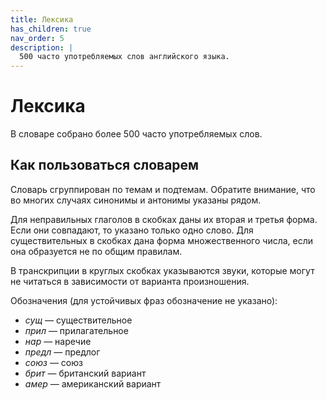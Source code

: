 ```yaml
---
title: Лексика
has_children: true
nav_order: 5
description: |
  500 часто употребляемых слов английского языка.
---
```



# Лексика

В словаре собрано более 500 часто употребляемых слов.


## Как пользоваться словарем

Словарь сгруппирован по темам и подтемам.  Обратите внимание, что во
многих случаях синонимы и антонимы указаны рядом.

Для неправильных глаголов в скобках даны их вторая и третья форма.
Если они совпадают, то указано только одно слово.  Для существительных
в скобках дана форма множественного числа, если она образуется не по
общим правилам.

В транскрипции в круглых скобках указываются звуки, которые могут не
читаться в зависимости от варианта произношения.

Обозначения (для устойчивых фраз обозначение не указано):
- *сущ* — существительное
- *прил* — прилагательное
- *нар* — наречие
- *предл* — предлог
- *союз* — союз
- *брит* — британский вариант
- *амер* — американский вариант


